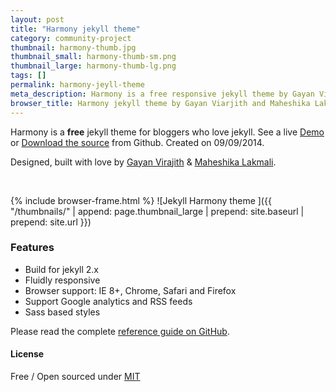 ```yaml
---
layout: post
title: "Harmony jekyll theme"
category: community-project
thumbnail: harmony-thumb.jpg
thumbnail_small: harmony-thumb-sm.png
thumbnail_large: harmony-thumb-lg.png
tags: []
permalink: harmony-jeyll-theme
meta_description: Harmony is a free responsive jekyll theme by Gayan Virajith and Maheshika Lakmali. Sourced on Github -  https://github.com/gayanvirajith/harmony
browser_title: Harmony jekyll theme by Gayan Viarjith and Maheshika Lakmali
---
```


Harmony is a **free** jekyll theme for bloggers who love jekyll. 
See a live [Demo][demo] or [Download the source][download] from Github.
Created on 09/09/2014.

<!--more-->

Designed, built with love by [Gayan Virajith](http://gayan.me "Gayan Virajith (Web developer)") & [Maheshika Lakmali](http://maheshikalakmali.github.io "Maheshika Lakmali (Graphic designer)").

<br/>

{% include browser-frame.html %}
<span class="project-img-wrap">
![Jekyll Harmony theme ]({{ "/thumbnails/" | append: page.thumbnail_large | prepend: site.baseurl | prepend: site.url  }})
</span>

### Features

- Build for jekyll 2.x
- Fluidly responsive
- Browser support: IE 8+, Chrome, Safari and Firefox
- Support Google analytics and RSS feeds
- Sass based styles

Please read the complete [reference guide on GitHub][download].

#### License

Free / Open sourced under [MIT][license]


[demo]: http://gayan.me/harmony/
[download]: https://github.com/gayanvirajith/harmony
[license]: https://github.com/web-create/harmony/blob/master/LICENSE.md